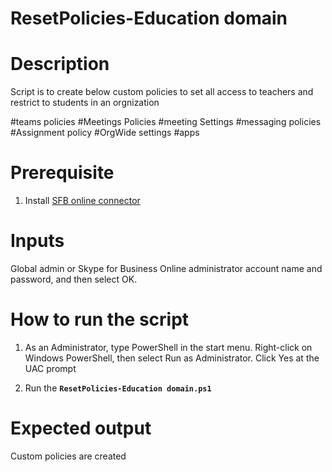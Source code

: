# ResetPolicies-Education domain

# Description
Script is to create below custom policies to set all access to teachers and restrict to students in an orgnization

#teams policies
#Meetings Policies
#meeting Settings
#messaging policies
#Assignment policy
#OrgWide settings
#apps

# Prerequisite
1)	Install [SFB online connector](https://www.microsoft.com/en-us/download/details.aspx?id=39366)

# Inputs
Global admin or Skype for Business Online administrator account name and password, and then select OK.

# How to run the script

1. As an Administrator, type PowerShell in the start menu. Right-click on Windows PowerShell, then select Run as Administrator.
Click Yes at the UAC prompt

2)	Run the **`ResetPolicies-Education domain.ps1`**

# Expected output
Custom policies are created 
